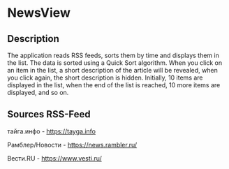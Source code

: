 # NewsView
## Description
The application reads RSS feeds, sorts them by time and displays them in the list. The data is sorted using a Quick Sort algorithm.
When you click on an item in the list, a short description of the article will be revealed, when you click again, the short description is hidden.
Initially, 10 items are displayed in the list, when the end of the list is reached, 10 more items are displayed, and so on.

## Sources RSS-Feed
тайга.инфо - https://tayga.info 

Рамблер/Новости - https://news.rambler.ru/

Вести.RU - https://www.vesti.ru/
